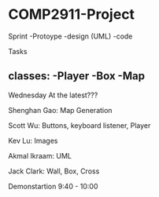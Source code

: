 # COMP2911-Project

Sprint
-Protoype
-design (UML)
-code

Tasks

classes:
-Player
-Box
-Map
-

Wednesday At the latest???

Shenghan Gao: Map Generation 

Scott Wu: Buttons, keyboard listener, Player

Kev Lu: Images

Akmal Ikraam: UML

Jack Clark: Wall, Box, Cross

Demonstartion 
9:40 - 10:00

